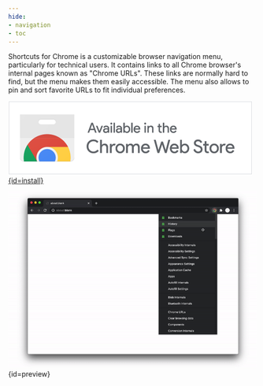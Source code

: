 ```yaml
---
hide:
- navigation
- toc
---
```


<div class="lead">
Shortcuts for Chrome is a customizable browser navigation menu, particularly for technical users.
It contains links to all Chrome browser's internal pages known as "Chrome URLs".
These links are normally hard to find, but the menu makes them easily accessible.
The menu also allows to pin and sort favorite URLs to fit individual preferences.
</div>

[![install at chrome web store][badge]{id=install}][cws]

!["preview][preview]{id=preview}

 
[cws]: https://chrome.google.com/webstore/detail/jnmekaomnicdcpgdndekkmojfomifjal
[badge]: https://raw.githubusercontent.com/MobileFirstLLC/shortcuts-for-chrome/main/assets/badge.png
[preview]: https://raw.githubusercontent.com/MobileFirstLLC/shortcuts-for-chrome/main/assets/preview.gif
[user_shield]: https://img.shields.io/chrome-web-store/users/jnmekaomnicdcpgdndekkmojfomifjal?style=flat-square
[rate_shield]: https://img.shields.io/chrome-web-store/stars/jnmekaomnicdcpgdndekkmojfomifjal?style=flat-square
